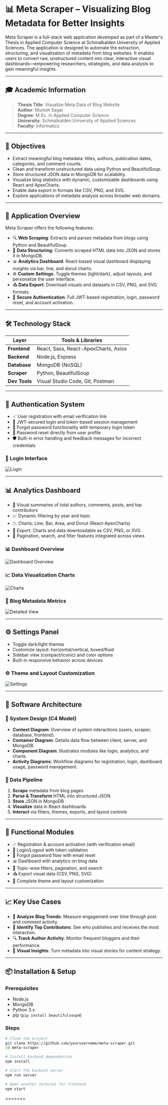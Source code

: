 # 📊 Meta Scraper – Visualizing Blog Metadata for Better Insights

Meta Scraper is a full-stack web application developed as part of a Master's Thesis in Applied Computer Science at Schmalkalden University of Applied Sciences. The application is designed to automate the extraction, structuring, and visualization of metadata from blog websites. It enables users to convert raw, unstructured content into clear, interactive visual dashboards—empowering researchers, strategists, and data analysts to gain meaningful insights.

---

## 🎓 Academic Information

> **Thesis Title**: Visualize Meta Data of Blog Website  
> **Author**: Munish Sagar  
> **Degree**: M.Sc. in Applied Computer Science  
> **University**: Schmalkalden University of Applied Sciences  
> **Faculty**: Informatics

---

## 🎯 Objectives

- Extract meaningful blog metadata: titles, authors, publication dates, categories, and comment counts.
- Clean and transform unstructured data using Python and BeautifulSoup.
- Store structured JSON data in MongoDB for scalability.
- Visualize blog statistics with dynamic, customizable dashboards using React and ApexCharts.
- Enable data export in formats like CSV, PNG, and SVG.
- Explore applications of metadata analysis across broader web domains.

---

## 🧠 Application Overview

Meta Scraper offers the following features:

- 🔍 **Web Scraping**: Extracts and parses metadata from blogs using Python and BeautifulSoup.
- 📁 **Data Structuring**: Converts scraped HTML data into JSON and stores it in MongoDB.
- 📊 **Analytics Dashboard**: React-based visual dashboard displaying insights via bar, line, and donut charts.
- ⚙️ **Custom Settings**: Toggle themes (light/dark), adjust layouts, and personalize the user interface.
- 📤 **Data Export**: Download visuals and datasets in CSV, PNG, and SVG formats.
- 🔐 **Secure Authentication**: Full JWT-based registration, login, password reset, and account activation.

---

## 🛠️ Technology Stack

| Layer         | Tools & Libraries                    |
| ------------- | ------------------------------------ |
| **Frontend**  | React, Sass, React-ApexCharts, Axios |
| **Backend**   | Node.js, Express                     |
| **Database**  | MongoDB (NoSQL)                      |
| **Scraper**   | Python, BeautifulSoup                |
| **Dev Tools** | Visual Studio Code, Git, Postman     |

---

## 🔐 Authentication System

- ✅ User registration with email verification link
- 🔑 JWT-secured login and token-based session management
- 🔁 Forgot password functionality with temporary login token
- 🔁 Password reset directly from user profile
- 🛡️ Built-in error handling and feedback messages for incorrect credentials

### 🔐 Login Interface

![Login](frontend/images/login.png)

---

## 📊 Analytics Dashboard

- 📌 Visual summaries of total authors, comments, posts, and top contributors
- 📈 Dynamic filtering by year and topic
- 📉 Charts: Line, Bar, Area, and Donut (React-ApexCharts)
- 📁 Export: Charts and data downloadable as CSV, PNG, or SVG
- 🔎 Pagination, search, and filter features integrated across views

### 📊 Dashboard Overview

![Dashboard Overview](frontend/images/dash1.png)

### 📈 Data Visualization Charts

![Charts](frontend/images/dash2.png)

### 📌 Blog Metadata Metrics

![Detailed View](frontend/images/dash3.png)

---

## ⚙️ Settings Panel

- Toggle dark/light themes
- Customize layout: horizontal/vertical, boxed/fluid
- Sidebar view (compact/iconic) and color options
- Built-in responsive behavior across devices

### ⚙️ Theme and Layout Customization

![Settings](frontend/images/settings.png)

---

## 🧱 Software Architecture

### 📘 System Design (C4 Model)

- **Context Diagram**: Overview of system interactions (users, scraper, database, frontend).
- **Container Diagram**: Details data flow between client, server, and MongoDB.
- **Component Diagram**: Illustrates modules like login, analytics, and charts.
- **Activity Diagrams**: Workflow diagrams for registration, login, dashboard usage, password management.

### 🔁 Data Pipeline

1. **Scrape** metadata from blog pages
2. **Parse & Transform** HTML into structured JSON
3. **Store** JSON in MongoDB
4. **Visualize** data in React dashboards
5. **Interact** via filters, themes, exports, and layout controls

---

## 📂 Functional Modules

- ✅ Registration & account activation (with verification email)
- 🔑 Login/Logout with token validation
- 🔁 Forgot password flow with email reset
- 📊 Dashboard with analytics on blog data
- 🔎 Topic-wise filters, pagination, and search
- 📥 Export visual data (CSV, PNG, SVG)
- 🎨 Complete theme and layout customization

---

## 📈 Key Use Cases

- 📌 **Analyze Blog Trends**: Measure engagement over time through post and comment activity.
- 🧠 **Identify Top Contributors**: See who publishes and receives the most interaction.
- 🔍 **Track Author Activity**: Monitor frequent bloggers and their performance.
- 🎯 **Visual Insights**: Turn metadata into visual stories for content strategy.

---

## 📦 Installation & Setup

### Prerequisites

- Node.js
- MongoDB
- Python 3.x
- pip (`pip install beautifulsoup4`)

### Steps

```bash
# Clone the project
git clone https://github.com/yourusername/meta-scraper.git
cd meta-scraper

# Install backend dependencies
npm install

# Start the backend server
npm run server

# Open another terminal for frontend
npm start
```

=======
